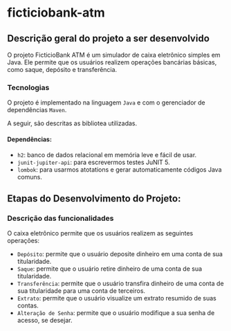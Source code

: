 ﻿# ficticiobank-atm

## Descrição geral do projeto a ser desenvolvido

O projeto FicticioBank ATM é um simulador de caixa eletrônico simples em Java. Ele permite que os usuários realizem operações bancárias básicas, como saque, depósito e transferência.

### Tecnologias

O projeto é implementado na linguagem `Java` e com o gerenciador de dependências `Maven`.

A seguir, são descritas as bibliotea utilizadas.

#### Dependências:
- `h2`: banco de dados relacional em memória leve e fácil de usar.
- `junit-jupiter-api`: para escrevermos testes JuNIT 5.
- `lombok`: para usarmos atotations e gerar automaticamente códigos Java comuns.


## Etapas do Desenvolvimento do Projeto:

### Descrição das funcionalidades

O caixa eletrônico permite que os usuários realizem as seguintes operações:

- `Depósito`: permite que o usuário deposite dinheiro em uma conta de sua titularidade.
- `Saque`: permite que o usuário retire dinheiro de uma conta de sua titularidade.
- `Transferência`: permite que o usuário transfira dinheiro de uma conta de sua titularidade para uma conta de terceiros.
- `Extrato`: permite que o usuário visualize um extrato resumido de suas contas.
- `Alteração de Senha`: permite que o usuário modifique a sua senha de acesso, se desejar.
